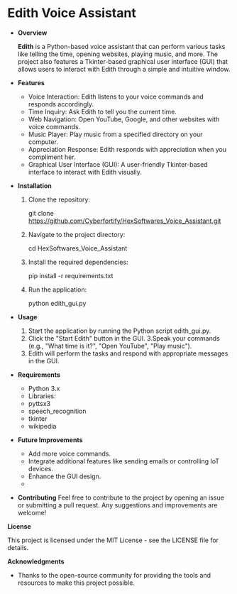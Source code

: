 # Edith Voice Assistant
- **Overview**

   **Edith** is a Python-based voice assistant that can perform various tasks like telling the time, opening websites, playing music, and more. The project also features a Tkinter-based graphical user interface (GUI) that allows users to interact with Edith through a simple and intuitive window.
- **Features**
  - Voice Interaction: Edith listens to your voice commands and responds accordingly.
  - Time Inquiry: Ask Edith to tell you the current time.
  - Web Navigation: Open YouTube, Google, and other websites with voice commands.
  - Music Player: Play music from a specified directory on your computer.
  - Appreciation Response: Edith responds with appreciation when you compliment her.
  - Graphical User Interface (GUI): A user-friendly Tkinter-based interface to interact with Edith visually.

 - **Installation**
     1. Clone the repository:
        
        git clone https://github.com/Cyberfortify/HexSoftwares_Voice_Assistant.git
     3. Navigate to the project directory:
        
        cd HexSoftwares_Voice_Assistant
     5. Install the required dependencies:
        
        pip install -r requirements.txt
     7. Run the application:
        
        python edith_gui.py

  - **Usage**
     1. Start the application by running the Python script edith_gui.py.
     2. Click the "Start Edith" button in the GUI.
     3.Speak your commands (e.g., "What time is it?", "Open YouTube", "Play music").
     4. Edith will perform the tasks and respond with appropriate messages in the GUI.

  - **Requirements**
     - Python 3.x
     - Libraries:
     - pyttsx3
     - speech_recognition
     - tkinter
     - wikipedia
   
  - **Future Improvements**
     - Add more voice commands.
     - Integrate additional features like sending emails or controlling IoT devices.
     - Enhance the GUI design.
     - 
  - **Contributing**
       Feel free to contribute to the project by opening an issue or submitting a pull request. Any suggestions and improvements are welcome!

**License**

This project is licensed under the MIT License - see the LICENSE file for details.

**Acknowledgments**
  - Thanks to the open-source community for providing the tools and resources to make this project possible.

 
